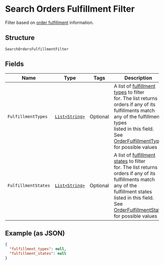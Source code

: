 
# Search Orders Fulfillment Filter

Filter based on [order fulfillment](../../doc/models/order-fulfillment.md) information.

## Structure

`SearchOrdersFulfillmentFilter`

## Fields

| Name | Type | Tags | Description | Getter |
|  --- | --- | --- | --- | --- |
| `FulfillmentTypes` | [`List<String>`](../../doc/models/order-fulfillment-type.md) | Optional | A list of [fulfillment types](../../doc/models/order-fulfillment-type.md) to filter<br>for. The list returns orders if any of its fulfillments match any of the fulfillment types<br>listed in this field.<br>See [OrderFulfillmentType](#type-orderfulfillmenttype) for possible values | List<String> getFulfillmentTypes() |
| `FulfillmentStates` | [`List<String>`](../../doc/models/order-fulfillment-state.md) | Optional | A list of [fulfillment states](../../doc/models/order-fulfillment-state.md) to filter<br>for. The list returns orders if any of its fulfillments match any of the<br>fulfillment states listed in this field.<br>See [OrderFulfillmentState](#type-orderfulfillmentstate) for possible values | List<String> getFulfillmentStates() |

## Example (as JSON)

```json
{
  "fulfillment_types": null,
  "fulfillment_states": null
}
```

